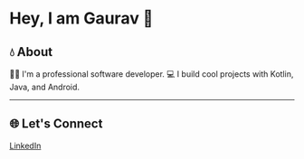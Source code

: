 
# Hey, I am Gaurav 👋

## 💧 About 
👨‍💻 I'm a professional software developer. 
💻 I build cool projects with Kotlin, Java, and Android. 

---

## 🌐 Let's Connect 
[LinkedIn](https://www.linkedin.com/in/gauravsingh881) 
